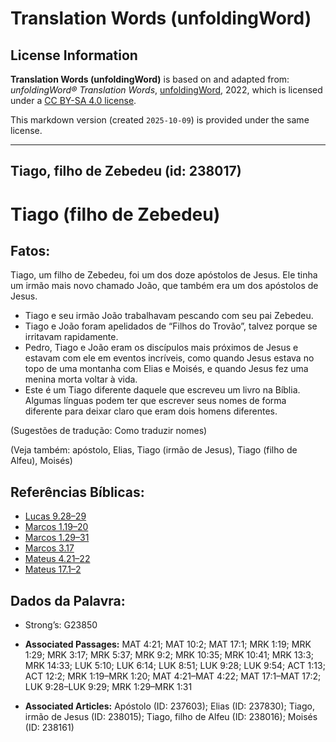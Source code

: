 # Translation Words (unfoldingWord)

## License Information

**Translation Words (unfoldingWord)** is based on and adapted from: _unfoldingWord® Translation Words_, [unfoldingWord](https://unfoldingword.org/utw), 2022, which is licensed under a [CC BY-SA 4.0 license](https://creativecommons.org/licenses/by-sa/4.0/legalcode.en).

This markdown version (created `2025-10-09`) is provided under the same license.



--------------------------------

## Tiago, filho de Zebedeu (id: 238017)

Tiago (filho de Zebedeu)
========================

Fatos:
------

Tiago, um filho de Zebedeu, foi um dos doze apóstolos de Jesus. Ele tinha um irmão mais novo chamado João, que também era um dos apóstolos de Jesus.

* Tiago e seu irmão João trabalhavam pescando com seu pai Zebedeu.
* Tiago e João foram apelidados de “Filhos do Trovão”, talvez porque se irritavam rapidamente.
* Pedro, Tiago e João eram os discípulos mais próximos de Jesus e estavam com ele em eventos incríveis, como quando Jesus estava no topo de uma montanha com Elias e Moisés, e quando Jesus fez uma menina morta voltar à vida.
* Este é um Tiago diferente daquele que escreveu um livro na Bíblia. Algumas línguas podem ter que escrever seus nomes de forma diferente para deixar claro que eram dois homens diferentes.

(Sugestões de tradução: Como traduzir nomes)

(Veja também: apóstolo, Elias, Tiago (irmão de Jesus), Tiago (filho de Alfeu), Moisés)

Referências Bíblicas:
---------------------

* [Lucas 9\.28–29](https://ref.ly/Luke9:28-Luke9:29)
* [Marcos 1\.19–20](https://ref.ly/Mark1:19-Mark1:20)
* [Marcos 1\.29–31](https://ref.ly/Mark1:29-Mark1:31)
* [Marcos 3\.17](https://ref.ly/Mark3:17)
* [Mateus 4\.21–22](https://ref.ly/Matt4:21-Matt4:22)
* [Mateus 17\.1–2](https://ref.ly/Matt17:1-Matt17:2)

Dados da Palavra:
-----------------

* Strong’s: G23850

* **Associated Passages:** MAT 4:21; MAT 10:2; MAT 17:1; MRK 1:19; MRK 1:29; MRK 3:17; MRK 5:37; MRK 9:2; MRK 10:35; MRK 10:41; MRK 13:3; MRK 14:33; LUK 5:10; LUK 6:14; LUK 8:51; LUK 9:28; LUK 9:54; ACT 1:13; ACT 12:2; MRK 1:19–MRK 1:20; MAT 4:21–MAT 4:22; MAT 17:1–MAT 17:2; LUK 9:28–LUK 9:29; MRK 1:29–MRK 1:31
* **Associated Articles:** Apóstolo (ID: 237603); Elias (ID: 237830); Tiago, irmão de Jesus (ID: 238015); Tiago, filho de Alfeu (ID: 238016); Moisés (ID: 238161)

